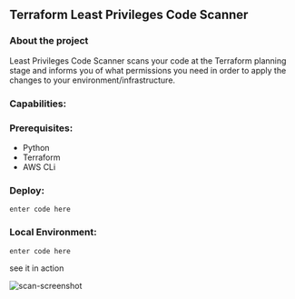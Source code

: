 ## Terraform Least Privileges Code Scanner

### About the project
Least Privileges Code Scanner scans your code at the Terraform planning stage and informs you of what permissions you need in order to apply the changes to your environment/infrastructure.


### Capabilities:


### Prerequisites:
* Python
* Terraform
* AWS CLi
### Deploy:

    enter code here

### Local Environment:

    enter code here



see it in action

![scan-screenshot](https://raw.githubusercontent.com/bridgecrewio/checkov/master/docs/checkov-recording.gif)
